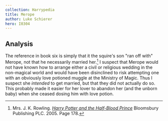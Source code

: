 ```yaml
---
collection: Harrypedia
title: Merope
author: Luke Schierer
hero: I0304
---
```


## Analysis

The reference in book six is simply that it the squire's son "ran off with" Merope, not that he necessarily married her.[^240416-1]  I suspect that Merope would not have known how to arrange either a civil or religious wedding in the non-magical world and would have been disinclined to risk attempting one with an obviously love potioned muggle at the Ministry of Magic.  Thus I suspect she *intended* to get married, but that they did not actually do so.  This probably made it easier for her lover to abandon her (and the unborn baby) when she ceased dosing him with love potion. 

[^240416-1]: Mrs. J. K. Rowling. 
    _[Harry Potter and the Half-Blood Prince]_
    Bloomsbury Publishing PLC. 2005. Page 178. 

[Harry Potter and the Half-Blood Prince]: https://www.librarything.com/work/1133624